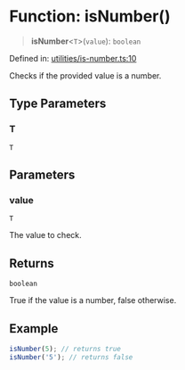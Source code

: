 # Function: isNumber()

> **isNumber**\<`T`\>(`value`): `boolean`

Defined in: [utilities/is-number.ts:10](https://github.com/Forge-Game-Engine/Forge/blob/6a4c05c6b58848e53a4f2ca7d9cd2f9b6c10e5ac/src/utilities/is-number.ts#L10)

Checks if the provided value is a number.

## Type Parameters

### T

`T`

## Parameters

### value

`T`

The value to check.

## Returns

`boolean`

True if the value is a number, false otherwise.

## Example

```ts
isNumber(5); // returns true
isNumber('5'); // returns false
```
